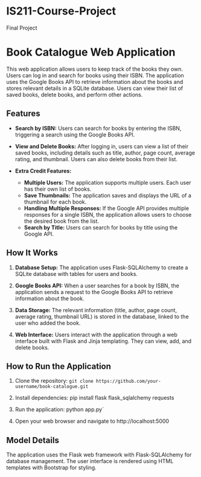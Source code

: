 # IS211-Course-Project
Final Project


# Book Catalogue Web Application

This web application allows users to keep track of the books they own. Users can log in and search for books using their ISBN. The application uses the Google Books API to retrieve information about the books and stores relevant details in a SQLite database. Users can view their list of saved books, delete books, and perform other actions.

## Features

- **Search by ISBN:** Users can search for books by entering the ISBN, triggering a search using the Google Books API.

- **View and Delete Books:** After logging in, users can view a list of their saved books, including details such as title, author, page count, average rating, and thumbnail. Users can also delete books from their list.

- **Extra Credit Features:**
  - **Multiple Users:** The application supports multiple users. Each user has their own list of books.
  - **Save Thumbnails:** The application saves and displays the URL of a thumbnail for each book.
  - **Handling Multiple Responses:** If the Google API provides multiple responses for a single ISBN, the application allows users to choose the desired book from the list.
  - **Search by Title:** Users can search for books by title using the Google API.

## How It Works

1. **Database Setup:** The application uses Flask-SQLAlchemy to create a SQLite database with tables for users and books.

2. **Google Books API:** When a user searches for a book by ISBN, the application sends a request to the Google Books API to retrieve information about the book.

3. **Data Storage:** The relevant information (title, author, page count, average rating, thumbnail URL) is stored in the database, linked to the user who added the book.

4. **Web Interface:** Users interact with the application through a web interface built with Flask and Jinja templating. They can view, add, and delete books.

## How to Run the Application

1. Clone the repository: `git clone https://github.com/your-username/book-catalogue.git`

2. Install dependencies: pip install flask flask_sqlalchemy requests
3. Run the application: python app.py`

4. Open your web browser and navigate to http://localhost:5000

## Model Details

The application uses the Flask web framework with Flask-SQLAlchemy for database management. The user interface is rendered using HTML templates with Bootstrap for styling.



